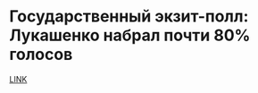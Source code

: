 # Государственный экзит-полл: Лукашенко набрал почти 80% голосов



[LINK](https://varlamov.ru/3988940.html)